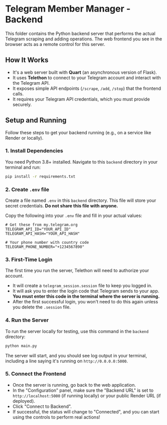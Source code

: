 # Telegram Member Manager - Backend

This folder contains the Python backend server that performs the actual Telegram scraping and adding operations. The web frontend you see in the browser acts as a remote control for this server.

## How It Works

- It's a web server built with **Quart** (an asynchronous version of Flask).
- It uses **Telethon** to connect to your Telegram account and interact with the Telegram API.
- It exposes simple API endpoints (`/scrape`, `/add`, `/stop`) that the frontend calls.
- It requires your Telegram API credentials, which you must provide securely.

## Setup and Running

Follow these steps to get your backend running (e.g., on a service like Render or locally).

### 1. Install Dependencies

You need Python 3.8+ installed. Navigate to this `backend` directory in your terminal and run:

```bash
pip install -r requirements.txt
```

### 2. Create `.env` file

Create a file named `.env` in this `backend` directory. This file will store your secret credentials. **Do not share this file with anyone.**

Copy the following into your `.env` file and fill in your actual values:

```env
# Get these from my.telegram.org
TELEGRAM_API_ID="YOUR_API_ID"
TELEGRAM_API_HASH="YOUR_API_HASH"

# Your phone number with country code
TELEGRAM_PHONE_NUMBER="+1234567890"
```

### 3. First-Time Login

The first time you run the server, Telethon will need to authorize your account.

- It will create a `telegram_session.session` file to keep you logged in.
- It will ask you to enter the login code that Telegram sends to your app. **You must enter this code in the terminal where the server is running.**
- After the first successful login, you won't need to do this again unless you delete the `.session` file.

### 4. Run the Server

To run the server locally for testing, use this command in the `backend` directory:

```bash
python main.py
```

The server will start, and you should see log output in your terminal, including a line saying it's running on `http://0.0.0.0:5000`.

### 5. Connect the Frontend

- Once the server is running, go back to the web application.
- In the "Configuration" panel, make sure the "Backend URL" is set to `http://localhost:5000` (if running locally) or your public Render URL (if deployed).
- Click "Connect to Backend".
- If successful, the status will change to "Connected", and you can start using the controls to perform real actions!

